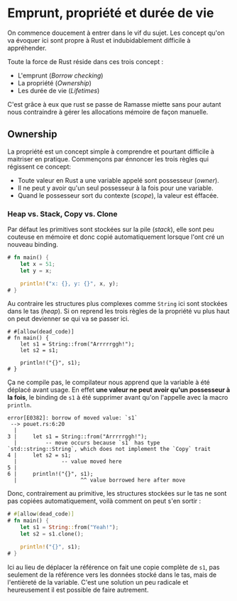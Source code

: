 # Emprunt, propriété et durée de vie 

On commence doucement à entrer dans le vif du sujet. Les concept qu'on va évoquer ici sont propre à Rust et indubidablement difficile à appréhender.

Toute la force de Rust réside dans ces trois concept : 

- L'emprunt (*Borrow checking*)
- La propriété (*Ownership*)
- Les durée de vie (*Lifetimes*)

C'est grâce à eux que rust se passe de Ramasse miette sans pour autant nous contraindre à gérer les allocations mémoire de façon manuelle. 

## Ownership

La propriété est un concept simple à comprendre et pourtant difficile à maitriser en pratique. 
Commençons par énnoncer les trois règles qui régissent ce concept: 

- Toute valeur en Rust a une variable appelé sont possesseur (*owner*).
- Il ne peut y avoir qu'un seul possesseur à la fois pour une variable. 
- Quand le possesseur sort du contexte (*scope*), la valeur est éffacée.

### Heap vs. Stack, Copy vs. Clone

Par défaut les primitives sont stockées sur la pile (*stack*), elle sont peu couteuse en mémoire et donc copié automatiquement lorsque l'ont cré un nouveau binding. 

```rust 
# fn main() {
    let x = 51; 
    let y = x;

    println!("x: {}, y: {}", x, y);
# }
```

Au contraire les structures plus complexes comme `String` ici sont stockées dans le tas (*heap*).
Si on reprend les trois règles de la propriété vu plus haut on peut devienner se qui va se passer ici. 

```rust, does_not_compile, ignore
# #[allow(dead_code)]
# fn main() {
    let s1 = String::from("Arrrrrggh!");
    let s2 = s1; 

    println!("{}", s1);
# }
```

Ça ne compile pas, le compilateur nous apprend que la variable à été déplacé avant usage. 
En effet **une valeur ne peut avoir qu'un possesseur à la fois**, le binding de `s1` à été supprimer avant qu'on l'appelle avec la macro `println`. 

```
error[E0382]: borrow of moved value: `s1`
 --> pouet.rs:6:20
  |
3 |     let s1 = String::from("Arrrrrggh!");
  |         -- move occurs because `s1` has type `std::string::String`, which does not implement the `Copy` trait
4 |     let s2 = s1;
  |              -- value moved here
5 |
6 |     println!("{}", s1);
  |                    ^^ value borrowed here after move
```

Donc, contrairement au primitive, les structures stockées sur le tas ne sont pas copiées automatiquement, voilà comment on peut s'en sortir : 

```rust
# #[allow(dead_code)]
# fn main() {
    let s1 = String::from("Yeah!");
    let s2 = s1.clone(); 

    println!("{}", s1);
# }
```

Ici au lieu de déplacer la référence on fait une copie complète de `s1`, pas seulement de la référence vers les données stocké dans le tas, mais de l'entièreté de la variable. C'est une solution un peu radicale et heureusement il est possible de faire autrement. 